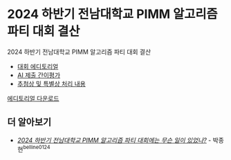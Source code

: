 # 2024 하반기 전남대학교 PIMM 알고리즘 파티 대회 결산

2024 하반기 전남대학교 PIMM 알고리즘 파티 대회 결산

- [대회 에디토리얼](./Solutions%20Commentary%20Editorial.pdf)  
- [AI 제출 간이평가](./AI%20Submission%20Report.pdf)  
- [추첨상 및 특별상 처리 내용](./src/special-prize/ipynb.ipynb)  

[에디토리얼 다운로드](https://github.com/PIMM-DEV/2024-second-half-algorithm-party-editorial/releases)

## 더 알아보기

- [_2024 하반기 전남대학교 PIMM 알고리즘 파티 대회에는 무슨 일이 있었나?_](https://blog.jonghyeon.me/posts/2024-09-23-rewinding-2024-2-pimm-party/) - 박종현<sup>belline0124</sup>
